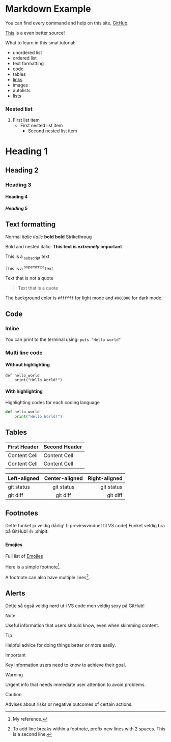 # Markdown Example

You can find every command and help on this site, [GitHub](https://docs.github.com/en/get-started/writing-on-github/getting-started-with-writing-and-formatting-on-github/basic-writing-and-formatting-syntax).

[This](https://github.github.com/gfm/) is a even better source!

<!-- COMMENTS:
This content will not appear in the rendered Markdown -->

What to learn in this smal tutorial:
- unordered list
- ordered list
- text formatting
- code
- tables
- [links](#code)
- images
- autolists
- lists

### Nested list
1. First list item
   - First nested list item
     - Second nested list item

# Heading 1
## Heading 2
### Heading 3
#### Heading 4
##### Heading 5


## Text formatting
Normal
*italic*
_italic_
**bold**
__bold__
~~Strikethroug~~

Bold and nested italic:
**This text is _extremely_ important**

This is a <sub>subscript</sub> text

This is a <sup>superscript</sup> text

Text that is not a quote

> Text that is a quote


The background color is `#ffffff` for light mode and `#000000` for dark mode.

## Code
### Inline

You can print to the terminal using: `puts "Hello world"`

### Multi line code
#### Without highlighting
```
def hello_world
    print("Hello World!")
```
#### With highlighting
Highlighting codes for each coding language
```py
def hello_world
    print("Hello World!")
```


## Tables
| First Header  | Second Header |
| ------------- | ------------- |
| Content Cell  | Content Cell  |
| Content Cell  | Content Cell  |


| Left-aligned | Center-aligned | Right-aligned |
| :---         |     :---:      |          ---: |
| git status   | git status     | git status    |
| git diff     | git diff       | git diff      |


## Footnotes
Dette funket jo veldig dårlig! (I previewvinduet til VS code) Funket veldig bra på GitHub! :+1: :shipit:

#### Emojies
Full list of [Emojies](https://github.com/ikatyang/emoji-cheat-sheet/blob/master/README.md)

Here is a simple footnote[^1].

A footnote can also have multiple lines[^2].

[^1]: My reference.
[^2]: To add line breaks within a footnote, prefix new lines with 2 spaces.
  This is a second line.


## Alerts
Dette så også veldig nørd ut i VS code men veldig sexy på GitHub!
> [!NOTE]
> Useful information that users should know, even when skimming content.

> [!TIP]
> Helpful advice for doing things better or more easily.

> [!IMPORTANT]
> Key information users need to know to achieve their goal.

> [!WARNING]
> Urgent info that needs immediate user attention to avoid problems.

> [!CAUTION]
> Advises about risks or negative outcomes of certain actions.

